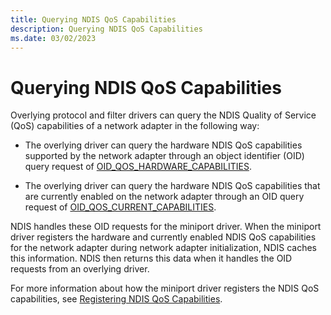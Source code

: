 ```yaml
---
title: Querying NDIS QoS Capabilities
description: Querying NDIS QoS Capabilities
ms.date: 03/02/2023
---
```


# Querying NDIS QoS Capabilities


Overlying protocol and filter drivers can query the NDIS Quality of Service (QoS) capabilities of a network adapter in the following way:

-   The overlying driver can query the hardware NDIS QoS capabilities supported by the network adapter through an object identifier (OID) query request of [OID\_QOS\_HARDWARE\_CAPABILITIES](./oid-qos-hardware-capabilities.md).

-   The overlying driver can query the hardware NDIS QoS capabilities that are currently enabled on the network adapter through an OID query request of [OID\_QOS\_CURRENT\_CAPABILITIES](./oid-qos-current-capabilities.md).

NDIS handles these OID requests for the miniport driver. When the miniport driver registers the hardware and currently enabled NDIS QoS capabilities for the network adapter during network adapter initialization, NDIS caches this information. NDIS then returns this data when it handles the OID requests from an overlying driver.

For more information about how the miniport driver registers the NDIS QoS capabilities, see [Registering NDIS QoS Capabilities](registering-ndis-qos-capabilities.md).

 

